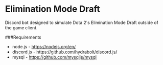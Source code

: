 # Elimination Mode Draft
Discord bot designed to simulate Dota 2's Elimination Mode Draft outside of the game client.

###Requirements
* node.js - https://nodejs.org/en/
* discord.js - https://github.com/hydrabolt/discord.js/
* mysql - https://github.com/mysqljs/mysql
